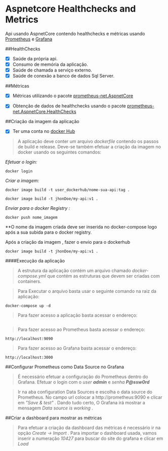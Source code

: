 # Aspnetcore Healthchecks and Metrics

Api  usando AspnetCore  contendo healthchecks e métricas usando [Prometheus](https://prometheus.io/) e [Grafana](https://grafana.com/)

##HealthChecks

- [X] Saúde da própria api.
- [X] Consumo de memória da aplicação.
- [X] Saúde de chamada a serviço externo.
- [X] Saúde de conexão a banco de dados Sql Server.

##Métricas

- [X] Métricas utilizando o pacote [prometheus-net.AspnetCore](https://github.com/prometheus-net)
- [X] Obtenção de dados de healthchecks usando o pacote [prometheus-net.AspnetCore.HealthChecks](https://github.com/prometheus-net/prometheus-net)


##Criação da imagem da aplicação

- [x] Ter uma conta no [docker Hub](https://hub.docker.com/)

> A aplicação deve conter um arquivo  *_dockerfile_* contendo os passos de build e release.
Deve-se também efetuar a criação da imagem no docker usando os seguintes comandos:

*Efetuar o login:*

```
docker login
````
*Criar a imagem:*

```
docker image build -t user_dockerhub/nome-sua-api:tag .
```
```
docker image build -t jhonDoe/my-api:v1 .
```
*Enviar para o docker Registry :*

```
docker push nome_imagem
````

**O nome da imagem criada deve ser inserida no docker-compose logo após a sua subida para o docker registry.


Após a criação da imagem , fazer o envio para o dockerhub

```
docker image build -t jhonDoe/my-api:v1 .
```

####Execução da aplicação

> A estrutura da aplicação contém um arquivo chamado _docker-compose.yml_ que contém as estruturas que devem ser criadas com containers.

> Para Executar o arquivo basta usar o seguinte comando na raiz da aplicação:

```
docker-compose up -d
```

> Para fazer acesso a aplicação basta acessar o endereço:

```

```

> Para fazer acesso ao Prometheus basta acessar o endereço:

```
http://localhost:9090
```

> Para fazer acesso ao Grafana basta acessar o endereço:

```
http://localhost:3000
```

##Configurar Prometheus como Data Source no Grafana

> É necessário efetuar a configuração do Prometheus dentro do Grafana. Efetuar o login com o _user_ **_admin_** e _senha_ **_P@ssw0rd_**

> Ir na aba configuration  Data Sources e escolha o data source do Prometheus. No campo url colocar a http://prometheus:9090 e clicar em *"Save & test"* . Dando tudo certo, O Grafana irá mostrar a mensagem *Data source is working* .

##Criar a dashboard para mostrar as métricas

> Para efetuar a criação da dashboard das métricas é necessário ir na opção *Create -> Import* . Para importar o dashboard usada, vamos inserir a numeração *_10427_* para buscar do site do grafana e clicar em *Load*




